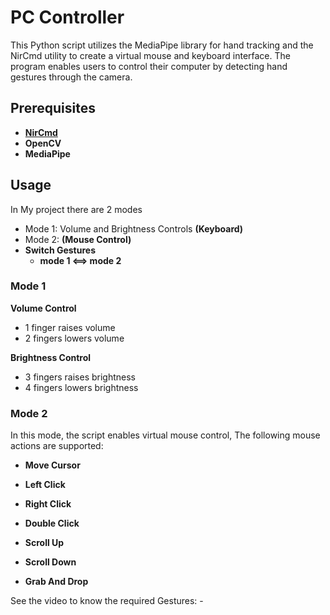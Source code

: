 # PC Controller

This Python script utilizes the MediaPipe library for hand tracking and the NirCmd utility to create a virtual mouse and keyboard interface. The program enables users to control their computer by detecting hand gestures through the camera.

## Prerequisites

- [**NirCmd**](https://www.nirsoft.net/utils/nircmd.zip)
- **OpenCV**
- **MediaPipe**

## Usage

In My project there are 2 modes

- Mode 1: Volume and Brightness Controls **(Keyboard)**
- Mode 2: **(Mouse Control)**
- **Switch Gestures**
  - **mode 1 <==> mode 2**

### Mode 1

**Volume Control**

- 1 finger raises volume
- 2 fingers lowers volume

**Brightness Control**

- 3 fingers raises brightness
- 4 fingers lowers brightness

### Mode 2

In this mode, the script enables virtual mouse control, The following mouse actions are supported:

- **Move Cursor**

- **Left Click**

- **Right Click**

- **Double Click**

- **Scroll Up**

- **Scroll Down**

- **Grab And Drop**

See the video to know the required Gestures: -
